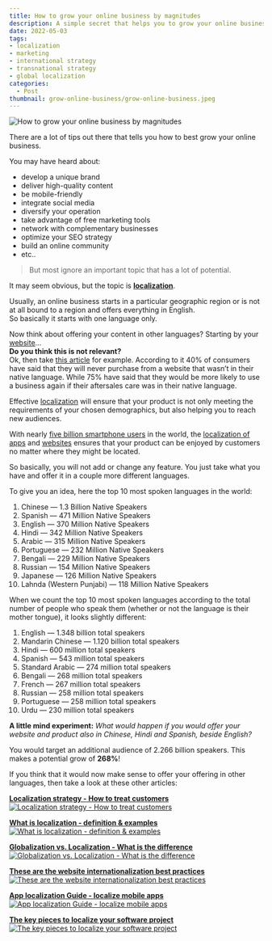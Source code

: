 ```yaml
---
title: How to grow your online business by magnitudes
description: A simple secret that helps you to grow your online business.
date: 2022-05-03
tags:
- localization
- marketing
- international strategy
- transnational strategy
- global localization 
categories:
  - Post
thumbnail: grow-online-business/grow-online-business.jpeg
---
```


![](grow-online-business.jpeg "How to grow your online business by magnitudes")


There are a lot of tips out there that tells you how to best grow your online business.

You may have heard about:
- develop a unique brand
- deliver high-quality content
- be mobile-friendly
- integrate social media
- diversify your operation
- take advantage of free marketing tools
- network with complementary businesses
- optimize your SEO strategy
- build an online community
- etc..

>But most ignore an important topic that has a lot of potential.

It may seem obvious, but the topic is **[localization](../localization/)**.

Usually, an online business starts in a particular geographic region or is not at all bound to a region and offers everything in English.
<br />
So basically it starts with one language only.

Now think about offering your content in other languages? Starting by your [website](../website-internationalization-best-practices/)...
<br />
**Do you think this is not relevant?**
<br />
Ok, then take [this article](https://insights.csa-research.com/reportaction/305013126/Marketing) for example. According to it 40% of consumers have said that they will never purchase from a website that wasn’t in their native language. While 75% have said that they would be more likely to use a business again if their aftersales care was in their native language.

Effective [localization](../localization/) will ensure that your product is not only meeting the requirements of your chosen demographics, but also helping you to reach new audiences.

With nearly [five billion smartphone users](https://www.statista.com/statistics/274774/forecast-of-mobile-phone-users-worldwide/) in the world, the [localization of apps](../what-is-mobile-app-localization/) and [websites](../website-internationalization-best-practices/) ensures that your product can be enjoyed by customers no matter where they might be located.

So basically, you will not add or change any feature. You just take what you have and offer it in a couple more different languages.

To give you an idea, here the top 10 most spoken languages in the world:
1. Chinese — 1.3 Billion Native Speakers
2. Spanish — 471 Million Native Speakers
3. English — 370 Million Native Speakers
4. Hindi — 342 Million Native Speakers
5. Arabic — 315 Million Native Speakers
6. Portuguese — 232 Million Native Speakers
7. Bengali — 229 Million Native Speakers
8. Russian — 154 Million Native Speakers
9. Japanese — 126 Million Native Speakers
10. Lahnda (Western Punjabi) — 118 Million Native Speakers


When we count the top 10 most spoken languages according to the total number of people who speak them (whether or not the language is their mother tongue), it looks slightly different:
1. English — 1.348 billion total speakers
2. Mandarin Chinese — 1.120 billion total speakers
3. Hindi — 600 million total speakers
4. Spanish — 543 million total speakers
5. Standard Arabic — 274 million total speakers
6. Bengali — 268 million total speakers
7. French — 267 million total speakers
8. Russian — 258 million total speakers
9. Portuguese — 258 million total speakers
10. Urdu — 230 million total speakers

**A little mind experiment:** *What would happen if you would offer your website and product also in Chinese, Hindi and Spanish, beside English?*

You would target an additional audience of 2.266 billion speakers.
This makes a potential grow of **268%**!


If you think that it would now make sense to offer your offering in other languages, then take a look at these other articles:

[**Localization strategy - How to treat customers**](../localization-strategy/)
[![](../localization-strategy/localization-strategy.webp "Localization strategy - How to treat customers")](../localization-strategy/)

[**What is localization - definition & examples**](../localization/)
[![](../localization/localization.webp "What is localization - definition & examples")](../localization/)

[**Globalization vs. Localization - What is the difference**](../globalization-vs-localization/)
[![](../globalization-vs-localization/globalization-vs-localization.webp "Globalization vs. Localization - What is the difference")](../globalization-vs-localization/)

[**These are the website internationalization best practices**](../website-internationalization-best-practices/)
[![](../website-internationalization-best-practices/website-internationalization-best-practices.webp "These are the website internationalization best practices")](../website-internationalization-best-practices/)

[**App localization Guide - localize mobile apps**](../what-is-mobile-app-localization/)
[![](../what-is-mobile-app-localization/what-is-mobile-app-localization.webp "App localization Guide - localize mobile apps")](../what-is-mobile-app-localization/)

[**The key pieces to localize your software project**](../i18n-l10n-t9n-tms/)
[![](../i18n-l10n-t9n-tms/puzzle.png "The key pieces to localize your software project")](../i18n-l10n-t9n-tms/)
